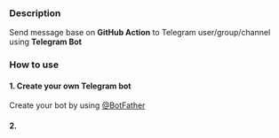 ### Description

Send message base on **GitHub Action** to Telegram user/group/channel using **Telegram Bot**


### How to use

#### 1. Create your own Telegram bot
Create your bot by using [@BotFather](https://telegram.me/BotFather)
#### 2. 
